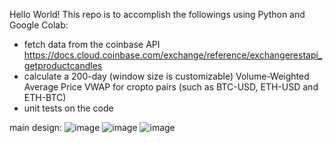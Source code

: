 Hello World!
This repo is to accomplish the followings using Python and Google Colab:
- fetch data from the coinbase API https://docs.cloud.coinbase.com/exchange/reference/exchangerestapi_getproductcandles
- calculate a 200-day (window size is customizable) Volume-Weighted Average Price VWAP for cropto pairs (such as BTC-USD, ETH-USD and ETH-BTC)
- unit tests on the code

main design:
![image](https://user-images.githubusercontent.com/72329369/141181083-5531b2fb-d231-444d-843e-43356b24523c.png)
![image](https://user-images.githubusercontent.com/72329369/141181139-ef1e309b-6cd4-47a4-9c6c-d9a25ca35e2b.png)
![image](https://user-images.githubusercontent.com/72329369/141181173-8a91d712-ce87-4aab-a984-759d47066a92.png)
